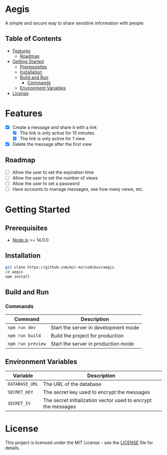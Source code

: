 <h1>Aegis</h1>

A simple and secure way to share sensitive information with people.

## Table of Contents

- [Features](#features)
  - [Roadmap](#roadmap)
- [Getting Started](#getting-started)
  - [Prerequisites](#prerequisites)
  - [Installation](#installation)
  - [Build and Run](#build-and-run)
    - [Commands](#commands)
  - [Environment Variables](#environment-variables)
- [License](#license)

# Features

- [x] Create a message and share it with a link
  - [x] The link is only active for 15 minutes
  - [x] The link is only active for 1 view
- [x] Delete the message after the first view

## Roadmap

- [ ] Allow the user to set the expiration time
- [ ] Allow the user to set the number of views
- [ ] Allow the user to set a password
- [ ] Have accounts to manage messages, see how many views, etc.

# Getting Started

## Prerequisites
- [Node.js](https://nodejs.org/en/) >= 14.0.0

## Installation

```bash
git clone https://github.com/mir-mirsodikov/aegis
cd aegis
npm install
```

## Build and Run

### Commands

| Command           | Description                          |
| ----------------- | ------------------------------------ |
| `npm run dev`     | Start the server in development mode |
| `npm run build`   | Build the project for production     |
| `npm run preview` | Start the server in production mode  |


## Environment Variables

| Variable       | Description                                                   |
| -------------- | ------------------------------------------------------------- |
| `DATABASE_URL` | The URL of the database                                       |
| `SECRET_KEY`   | The secret key used to encrypt the messages                   |
| `SECRET_IV`    | The secret initialization vector used to encrypt the messages |


# License

This project is licensed under the MIT License - see the [LICENSE](LICENSE) file for details.
